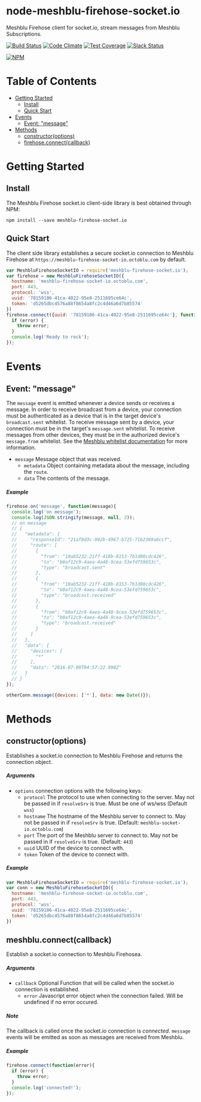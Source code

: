 # node-meshblu-firehose-socket.io
Meshblu Firehose client for socket.io, stream messages from Meshblu Subscriptions.

[![Build Status](https://travis-ci.org/octoblu/meshblu-firehose-socket.io.svg?branch=master)](https://travis-ci.org/octoblu/meshblu-firehose-socket.io)
[![Code Climate](https://codeclimate.com/github/octoblu/meshblu-firehose-socket.io/badges/gpa.svg)](https://codeclimate.com/github/octoblu/meshblu-firehose-socket.io)
[![Test Coverage](https://codeclimate.com/github/octoblu/meshblu-firehose-socket.io/badges/coverage.svg)](https://codeclimate.com/github/octoblu/meshblu-firehose-socket.io)
[![Slack Status](http://community-slack.octoblu.com/badge.svg)](http://community-slack.octoblu.com)

[![NPM](https://nodei.co/npm/meshblu-firehose-socket.io.svg?style=flat)](https://npmjs.org/package/meshblu-firehose-socket.io)

# Table of Contents

* [Getting Started](#getting-started)
  * [Install](#install)
  * [Quick Start](#quick-start)
* [Events](#events)
  * [Event: "message"](#event-message)
* [Methods](#methods)
  * [constructor(options)](#constructoroptions)
  * [firehose.connect(callback)](#firehoseconnectcallback)

# Getting Started

## Install

The Meshblu Firehose socket.io client-side library is best obtained through NPM:

```shell
npm install --save meshblu-firehose-socket.io
```

## Quick Start

The client side library establishes a secure socket.io connection to Meshblu Firehose at `https://meshblu-firehose-socket-io.octoblu.com` by default.

```javascript
var MeshbluFirehoseSocketIO = require('meshblu-firehose-socket.io');
var firehose = new MeshbluFirehoseSocketIO({
  hostname: 'meshblu-firehose-socket-io.octoblu.com',
  port: 443,
  protocol: 'wss',
  uuid: '78159106-41ca-4022-95e8-2511695ce64c',
  token: 'd5265dbc4576a88f8654a8fc2c4d46a6d7b85574'
})
firehose.connect({uuid: '78159106-41ca-4022-95e8-2511695ce64c'}, function(error){
  if (error) {
    throw error;
  }
  console.log('Ready to rock');
});
```

# Events


## Event: "message"

The `message` event is emitted whenever a device sends or receives a message. In order to receive broadcast from a device, your connection must be authenticated as a device that is in the target device's `broadcast.sent` whitelist. To receive message sent by a device, your connection must be in the target's `message.sent` whitelist. To receive messages from other devices, they must be in the authorized device's `message.from` whitelist. See the [Meshblu whitelist documentation](https://meshblu.readme.io/docs/whitelists-2-0) for more information.

* `message` Message object that was received.
  * `metadata` Object containing metadata about the message, including the `route`.
  * `data` The contents of the message.

##### Example

```javascript
firehose.on('message', function(message){
  console.log('on message');
  console.log(JSON.stringify(message, null, 2));
  // on message
  // {
  //   "metadata": {
  //     "responseId": "21af8d3c-002b-4967-b725-71b2369a6ccf",
  //     "route": [
  //       {
  //         "from": "10ab5232-21ff-418b-8153-7b1d80cdc426",
  //         "to": "b0af12c9-4aea-4a48-9cea-53efd759653c",
  //         "type": "broadcast.sent"
  //       },
  //       {
  //         "from": "10ab5232-21ff-418b-8153-7b1d80cdc426",
  //         "to": "b0af12c9-4aea-4a48-9cea-53efd759653c",
  //         "type": "broadcast.received"
  //       },
  //       {
  //         "from": "b0af12c9-4aea-4a48-9cea-53efd759653c",
  //         "to": "b0af12c9-4aea-4a48-9cea-53efd759653c",
  //         "type": "broadcast.received"
  //       }
  //     ]
  //   },
  //   "data": {
  //     "devices": [
  //       "*"
  //     ],
  //     "data": "2016-07-09T04:57:22.998Z"
  //   }
  // }
});

otherConn.message({devices: ['*'], data: new Date()});
```

# Methods

## constructor(options)

Establishes a socket.io connection to Meshblu Firehose and returns the connection object.

##### Arguments

* `options` connection options with the following keys:
  * `protocol` The protocol to use when connecting to the server. May not be passed in if `resolveSrv` is true. Must be one of ws/wss (Default `wss`)
  * `hostname` The hostname of the Meshblu server to connect to. May not be passed in if `resolveSrv` is true. (Default: `meshblu-socket-io.octoblu.com`)
  * `port` The port of the Meshblu server to connect to. May not be passed in if `resolveSrv` is true. (Default: `443`)
  * `uuid` UUID of the device to connect with.
  * `token` Token of the device to connect with.

##### Example

```javascript
var MeshbluFirehoseSocketIO = require('meshblu-firehose-socket.io');
var conn = new MeshbluFirehoseSocketIO({
  hostname: 'meshblu-firehose-socket-io.octoblu.com',
  port: 443,
  protocol: 'wss',
  uuid: '78159106-41ca-4022-95e8-2511695ce64c',
  token: 'd5265dbc4576a88f8654a8fc2c4d46a6d7b85574'
})
```

## meshblu.connect(callback)

Establish a socket.io connection to Meshblu Firehosea.

##### Arguments

* `callback` Optional Function that will be called when the socket.io connection is established.
  * `error` Javascript error object when the connection failed. Will be undefined if no error occured.

##### Note

The callback is called once the socket.io connection is *connected*. `message` events will be emitted as soon as messages are received from Meshblu.

##### Example


```javascript
firehose.connect(function(error){
  if (error) {
    throw error;
  }
  console.log('connected!');
});
```
